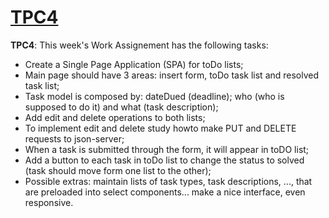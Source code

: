 <h1><a href="https://epl.di.uminho.pt/~jcr/AULAS/EngWeb2023/aulas2023.html">TPC4</a></h1>

<p><span class="w3-teal"><b>TPC4</b></span>: This week's Work Assignement has the following tasks: 
            </p><ul class="w3-ul">
            <li>Create a Single Page Application (SPA) for toDo lists;</li>
            <li>Main page should have 3 areas: insert form, toDo task list and resolved task list;</li>
            <li>Task model is composed by: dateDued (deadline); who (who is supposed to do it) and what (task description);</li>
            <li>Add edit and delete operations to both lists;</li>
            <li>To implement edit and delete study howto make PUT and DELETE requests to json-server;</li>
            <li>When a task is submitted through the form, it will appear in toDO list;</li>
            <li>Add a button to each task in toDo list to change the status to solved (task should move form one list to
              the other);
            </li>
            <li>Possible extras: maintain lists of task types, task descriptions, ..., that are preloaded into select components... make a nice interface, even responsive.</li>
          </ul><p></p>

<!--<code>Falta:</code>

<ul>
<li>Fazer botao edit + done</li>
<li>limpar css + codigo melhor</li>
<li>escrever readme</li>
<li>TPC TEORICA </li>
+explicar
+ problema done
</ul>-->
